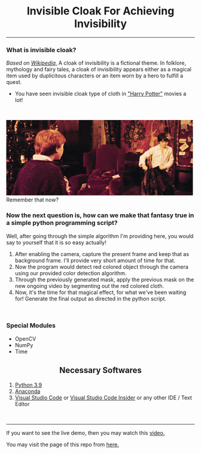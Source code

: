<h1 align="center"> Invisible Cloak For Achieving Invisibility </h1>


<hr>

### What is invisible cloak? ###
<i> Based on [Wikipedia,](https://en.wikipedia.org/wiki/Cloak_of_invisibility) </i>
A cloak of invisibility is a fictional theme. In folklore, mythology and fairy tales, a cloak of invisibility appears either as a magical item used by duplicitous characters or an item worn by a hero to fulfill a quest.
<br>


* You have seen invisible cloak type of cloth in ["Harry Potter"](https://en.wikipedia.org/wiki/Harry_Potter) movies a lot! 
<br>


![Sample](img/sample.gif)
<br>
 Remember that now?

### Now the next question is, how can we make that fantasy true in a simple python programming script? ### 

Well, after going through the simple algorithm I'm providing here, you would say to yourself that it is so easy actually!
<br> 

1. After enabling the camera, capture the present frame and keep that as background frame. I'll provide very short amount of time for that.
2. Now the program would detect red colored object through the camera using our provided color detection algorithm. 
3. Through the previously generated mask, apply the previous mask on the new ongoing video by segmenting out the red colored cloth.
4. Now, it's the time for that magical effect, for what we've been waiting for! Generate the final output as directed in the python script.

<br>

### Special Modules ###
- OpenCV
- NumPy
- Time

<h2 align="center"> Necessary Softwares </h2>


1. [Python 3.9](https://www.python.org/downloads/)
2. [Anaconda](https://www.anaconda.com/)
3. [Visual Studio Code](https://code.visualstudio.com/) or [Visual Studio Code Insider](https://code.visualstudio.com/insiders/) or any other IDE / Text Editor

<br>


<hr>

If you want to see the live demo, then you may watch this [video.](https://www.youtube.com/watch?v=jP45XZyMdNc&t=22s)
<br>

You may visit the page of this repo from [here.](https://fahimfba.github.io/Invisible-Cloak-Using-Python/)

